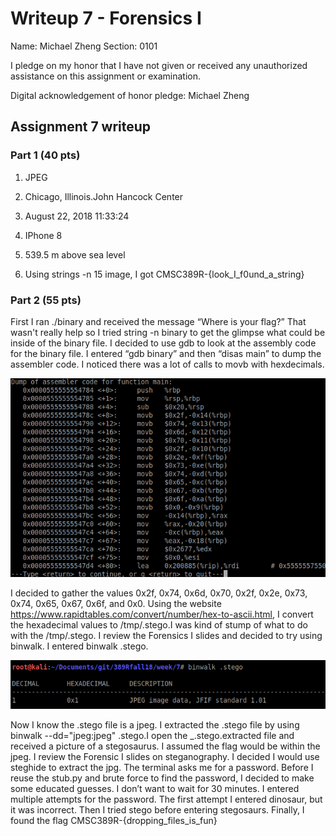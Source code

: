 Writeup 7 - Forensics I
======

Name: Michael Zheng
Section: 0101

I pledge on my honor that I have not given or received any unauthorized assistance on this assignment or examination.

Digital acknowledgement of honor pledge: Michael Zheng

## Assignment 7 writeup

### Part 1 (40 pts)

1. JPEG

2. Chicago, Illinois.John Hancock Center

3. August 22, 2018 11:33:24

4. IPhone 8

5. 539.5 m above sea level

6. Using strings -n 15 image, I got CMSC389R-{look_I_f0und_a_string}

### Part 2 (55 pts)


First I ran ./binary and received the message “Where is your flag?”  That wasn't really help so I tried string -n binary to get the glimpse what could be inside of the binary file. I decided to use gdb to look at the assembly code for the binary file. I entered “gdb binary” and then “disas main” to dump the assembler code. I noticed there was a lot of calls to movb with hexdecimals.

![Alt text](https://github.com/michaelzheng1/389Rfall18/blob/master/week/7/writeup/Screenshot%20from%202018-10-20%2021-55-15.png)

I decided to gather the values 0x2f, 0x74, 0x6d, 0x70, 0x2f, 0x2e, 0x73, 0x74, 0x65, 0x67, 0x6f, and 0x0. Using the website https://www.rapidtables.com/convert/number/hex-to-ascii.html, I convert the hexadecimal values to /tmp/.stego.I was kind of stump of what to do with the /tmp/.stego. I review the Forensics I slides and decided to try using binwalk. I entered binwalk .stego.

![Alt text](https://github.com/michaelzheng1/389Rfall18/blob/master/week/7/writeup/Screenshot%20from%202018-10-20%2021-58-20.png)

Now I know the .stego file is a jpeg. I extracted the .stego file by using
binwalk --dd="jpeg:jpeg" .stego.I open the _.stego.extracted file and received a picture of a stegosaurus. I assumed the flag would be within the jpeg. I review the Forensic I slides on steganography. I decided I would use steghide to extract the jpg. The terminal asks me for a password. Before I reuse the stub.py and brute force to find the password, I decided to make some educated guesses. I don’t want to wait for 30 minutes. I entered multiple attempts for the password. The first attempt I entered dinosaur, but it was incorrect. Then I tried stego before entering stegosaurs. Finally, I found the flag CMSC389R-{dropping_files_is_fun}
